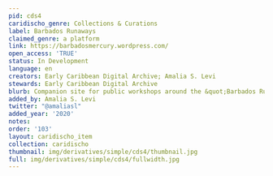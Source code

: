 ```yaml
---
pid: cds4
caridischo_genre: Collections & Curations
label: Barbados Runaways
claimed_genre: a platform
link: https://barbadosmercury.wordpress.com/
open_access: 'TRUE'
status: In Development
language: en
creators: Early Caribbean Digital Archive; Amalia S. Levi
stewards: Early Caribbean Digital Archive
blurb: Companion site for public workshops around the &quot;Barbados Runaways&quot; collection.
added_by: Amalia S. Levi
twitter: "@amaliasl"
added_year: '2020'
notes: 
order: '103'
layout: caridischo_item
collection: caridischo
thumbnail: img/derivatives/simple/cds4/thumbnail.jpg
full: img/derivatives/simple/cds4/fullwidth.jpg
---
```

